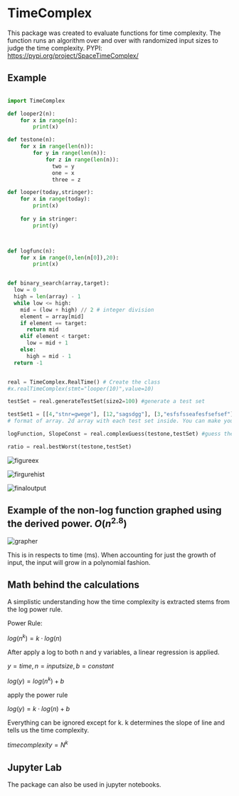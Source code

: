 # TimeComplex

This package was created to evaluate functions for time complexity. The function runs an algorithm over and over with randomized input sizes to judge the time complexity.
PYPI:
<https://pypi.org/project/SpaceTimeComplex/>

## Example

```python

import TimeComplex

def looper2(n):
    for x in range(n):
        print(x)

def testone(n):
    for x in range(len(n)):
        for y in range(len(n)):
            for z in range(len(n)):
              two = y
              one = x
              three = z

def looper(today,stringer):
    for x in range(today):
        print(x)
    
    for y in stringer:
        print(y)



def logfunc(n):
    for x in range(0,len(n[0]),20):
        print(x) 


def binary_search(array,target):
  low = 0
  high = len(array) - 1
  while low <= high:
    mid = (low + high) // 2 # integer division
    element = array[mid]
    if element == target:
      return mid
    elif element < target:
      low = mid + 1
    else:
      high = mid - 1
  return -1


real = TimeComplex.RealTime() # Create the class
#x.realTimeComplex(stmt="looper(10)",value=10)

testSet = real.generateTestSet(size2=100) #generate a test set

testSet1 = [[4,"stnr=gwege"], [12,"sagsdgg"], [3,"esfsfsseafesfsefsef"], [45,"stnrefgseege"], [17,"sagwetjtwfwe"], [34,"esfsfssem"],[41,"stn"], [53,"sakhhksdgg"], [24,"esjfjkkfsefsef"], [70,"stnwete"], [7,"sagwefwewsdfsdffwe"] ] 
# format of array. 2d array with each test set inside. You can make your own or just generate one with generateTestSet()

logFunction, SlopeConst = real.complexGuess(testone,testSet) #guess the complexity of a function. Returns the guess and a plot

ratio = real.bestWorst(testone,testSet)

```

![figureex](https://github.com/hodge-py/TimeComplex/assets/105604814/a59a49ab-1aa3-48d6-80e3-fe3d68ef33f5)

![firgurehist](https://github.com/hodge-py/TimeComplex/assets/105604814/48ac6f25-91ac-4163-adac-5cfe8f8c710c)

![finaloutput](https://github.com/hodge-py/TimeComplex/assets/105604814/97450568-cd8f-4a6d-9c6c-d666dfa6c9c8)

## Example of the non-log function graphed using the derived power. $O(n^{2.8})$

![grapher](https://github.com/hodge-py/TimeComplex/assets/105604814/028554a6-36c5-431f-b1ba-58bdd0a23223)

This is in respects to time (ms). When accounting for just the growth of input, the input will grow in a polynomial fashion.

## Math behind the calculations

A simplistic understanding how the time complexity is extracted stems from the log power rule.

Power Rule:

$log(n^k) = k \cdot log(n)$

After apply a log to both n and y variables, a linear regression is applied.

$y = time, n = input size, b = constant$

$log(y) = log(n^k) + b$

apply the power rule

$log(y) = k \cdot log(n) + b$

Everything can be ignored except for k. k determines the slope of line and tells us the time complexity.

$time complexity = N^k$

## Jupyter Lab

The package can also be used in jupyter notebooks.

